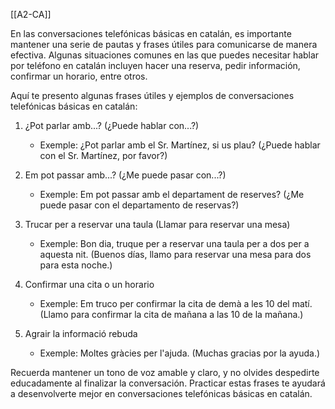 
[[A2-CA]]

En las conversaciones telefónicas básicas en catalán, es importante mantener una serie de pautas y frases útiles para comunicarse de manera efectiva. Algunas situaciones comunes en las que puedes necesitar hablar por teléfono en catalán incluyen hacer una reserva, pedir información, confirmar un horario, entre otros.

Aquí te presento algunas frases útiles y ejemplos de conversaciones telefónicas básicas en catalán:

1. ¿Pot parlar amb...? (¿Puede hablar con...?)
   - Exemple: ¿Pot parlar amb el Sr. Martínez, si us plau? (¿Puede hablar con el Sr. Martínez, por favor?)

2. Em pot passar amb...? (¿Me puede pasar con...?)
   - Exemple: Em pot passar amb el departament de reserves? (¿Me puede pasar con el departamento de reservas?)

3. Trucar per a reservar una taula (Llamar para reservar una mesa)
   - Exemple: Bon dia, truque per a reservar una taula per a dos per a aquesta nit. (Buenos días, llamo para reservar una mesa para dos para esta noche.)

4. Confirmar una cita o un horario
   - Exemple: Em truco per confirmar la cita de demà a les 10 del matí. (Llamo para confirmar la cita de mañana a las 10 de la mañana.)

5. Agrair la informació rebuda
   - Exemple: Moltes gràcies per l'ajuda. (Muchas gracias por la ayuda.)

Recuerda mantener un tono de voz amable y claro, y no olvides despedirte educadamente al finalizar la conversación. Practicar estas frases te ayudará a desenvolverte mejor en conversaciones telefónicas básicas en catalán.
